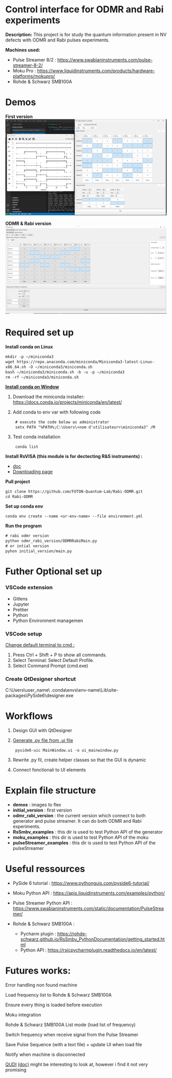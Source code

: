 # Control interface for ODMR and Rabi experiments

**Description:** This project is for study the quantum information present in NV defects with ODMR and Rabi pulses experiments.

**Machines used:**
+ Pulse Streamer 8/2 : https://www.swabianinstruments.com/pulse-streamer-8-2/
+ Moku Pro : https://www.liquidinstruments.com/products/hardware-platforms/mokupro/
+ Rohde & Schwarz SMB100A
# Demos

**First version**
![](demos/demos_basic.png)

**ODMR & Rabi version**
![](demos/rabi_odmr.png)
# Required set up

**Install conda on Linux**

    mkdir -p ~/miniconda3
    wget https://repo.anaconda.com/miniconda/Miniconda3-latest-Linux-x86_64.sh -O ~/miniconda3/miniconda.sh
    bash ~/miniconda3/miniconda.sh -b -u -p ~/miniconda3
    rm -rf ~/miniconda3/miniconda.sh

**[Install conda on Window](https://docs.conda.io/projects/conda/en/latest/user-guide/install/windows.html)**

1. Download the miniconda installer: https://docs.conda.io/projects/miniconda/en/latest/

2. Add conda to env var with following code

        # execute the code below as administrator
        setx PATH "%PATH%;C:\Users\<nom d'utilisateur>\miniconda3" /M

3. Test conda installation

        conda list

**Install RsVISA (this module is for dectecting R&S instruments) :** 

+ [doc](https://scdn.rohde-schwarz.com/ur/pws/dl_downloads/dl_application/application_notes/1dc02___rs_v/1DC02_2e_RS_VISA.pdf)
+ [Downloading page](https://www.rohde-schwarz.com/fr/applications/r-s-visa-note-d-application_56280-148812.html)

**Pull project**

    git clone https://github.com/FOTON-Quantum-Lab/Rabi-ODMR.git
    cd Rabi-ODMR

**Set up conda env**

    conda env create --name <ur-env-name> --file environment.yml

**Run the program**

    # rabi odmr version 
    python odmr_rabi_version/ODMRRabiMain.py
    # or intial version
    pyhon initial_version/main.py

# Futher Optional set up

### VSCode extension
+ Gitlens
+ Jupyter
+ Prettier
+ Python
+ Python Environment managemen

### VSCode setup

[Change default terminal to cmd :](https://stackoverflow.com/questions/42729130/visual-studio-code-how-to-switch-from-powershell-exe-to-cmd-exe)
1. Press Ctrl + Shift + P to show all commands.
2. Select Terminal: Select Default Profile.
3. Select Command Prompt (cmd.exe)
### Create QtDesigner shortcut
C:\Users\user_name\ .conda\envs\env-name\Lib\site-packages\PySide6\designer.exe

# Workflows 
1. Design GUI with QtDesigner
2. [Generate .py file from .ui file](https://stackoverflow.com/questions/69077280/converting-ui-file-into-py-using-pyside6)

        pyside6-uic MainWindow.ui -o ui_mainwindow.py
3. Rewrite .py fil, create helper classes so that the GUI is dynamic
4. Connect fonctionali to UI elements
# Explain file structure

+ **demos** : images to flex
+ **initial_version** : first version
+ **odmr_rabi_version** : the current version which connect to both generator and pulse streamer. It can do both ODMR and Rabi experiments.
+ **RsSmbv_examples** : this dir is used to test Python API of the generator
+ **moku_examples** : this dir is used to test Python API of the moku
+ **pulseStreamer_examples** : this dir is used to test Python API of the pulseStreamer
# Useful ressources
+ PySide 6 tutorial : https://www.pythonguis.com/pyside6-tutorial/

+ Moku Python API : https://apis.liquidinstruments.com/examples/python/

+ Pulse Streamer Python API : https://www.swabianinstruments.com/static/documentation/PulseStreamer/

+ Rohde & Schwarz SMB100A : 
    + Pycharm plugin : https://rohde-schwarz.github.io/RsSmbv_PythonDocumentation/getting_started.html
    + Python API : https://rsicpycharmplugin.readthedocs.io/en/latest/ 
# Futures works:

Error handling non found machine 

Load frequency list to Rohde & Schwarz SMB100A 

Ensure every thing is loaded before execution

Moku integration

Rohde & Schwarz SMB100A List mode (load list of frequency)

Switch frequency when receive signal from the Pulse Streamer

Save Pulse Sequence (with a text file) + update UI when load file

Notify when machine is disconnected

[QUDI](https://github.com/Ulm-IQO/qudi-core) [(doc)](https://ulm-iqo.github.io/qudi-core/s) might be interesting to look at, however i find it not very promising
